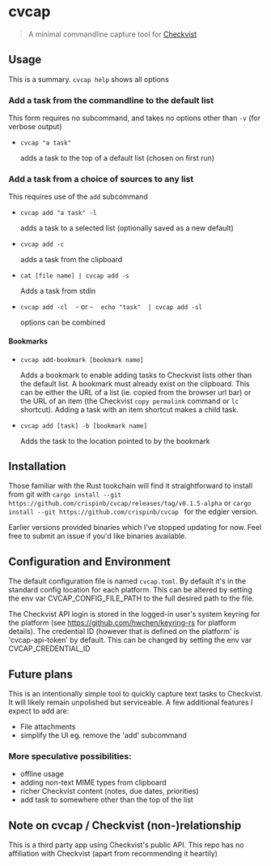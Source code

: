 # cvcap 
> A minimal commandline capture tool for [Checkvist](https://checkvist.com)

## Usage
This is a summary. `cvcap help` shows all options
### Add a task from the commandline to the default list
  This form requires no subcommand, and takes no options other than `-v` (for verbose output)

* `cvcap "a task"` 

  adds a task to the top of a default list (chosen on first run)


### Add a task from a choice of sources to any list
This requires use of the `add` subcommand
* `cvcap add "a task" -l` 

  adds a task to a selected list (optionally saved as a new default)
* `cvcap add -c`

  adds a task from the clipboard
* `cat [file name] | cvcap add -s`
  
   Adds a task from stdin

* `cvcap add -cl` &nbsp;&nbsp;  - or - &nbsp;&nbsp;   `echo "task"  | cvcap add -sl`

   options can be combined

#### Bookmarks
* `cvcap add-bookmark [bookmark name]`

   Adds a bookmark to enable adding tasks to Checkvist lists other than the default list.
   A bookmark must already exist on the clipboard. This can be either the URL of a list 
   (ie. copied from the browser url bar) or the URL of an item (the Checkvist `copy permalink` command
    or `lc` shortcut). Adding a task with an item shortcut makes a child task.

* `cvcap add [task] -b [bookmark name]`
  
  Adds the task to the location pointed to by the bookmark

## Installation
Those familiar with the Rust tookchain will find it straightforward to install from git with `cargo install --git https://github.com/crispinb/cvcap/releases/tag/v0.1.5-alpha` or `cargo install --git https://github.com/crispinb/cvcap ` for the edgier version.

Earlier versions provided binaries which I've stopped updating for now. Feel free to submit an issue if you'd like binaries available.

## Configuration and Environment

The default configuration file is named `cvcap.toml`. By default it's in the standard config location for each platform.
This can be altered by setting the env var CVCAP_CONFIG_FILE_PATH to the full desired path to the file.

The Checkvist API login is stored in the logged-in user's system keyring for the platform (see https://github.com/hwchen/keyring-rs for platform details).
The credential ID (however that is defined on the platform' is 'cvcap-api-token' by default. This can be changed by setting the env var CVCAP_CREDENTIAL_ID


## Future plans
This is an intentionally simple tool to quickly capture text tasks to Checkvist. It will likely remain unpolished but serviceable. A few additional features I expect to add are:
* File attachments
* simplify the UI eg. remove the 'add' subcommand 

### More speculative possibilities:
* offline usage
* adding non-text MIME types from clipboard
* richer Checkvist content (notes, due dates, priorities) 
* add task to somewhere other than the top of the list

## Note on cvcap / Checkvist (non-)relationship
This is a third party app using Checkvist's public API. This repo has no affiliation with Checkvist (apart from recommending it heartily)

